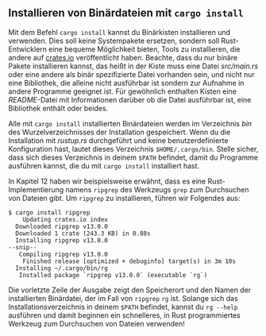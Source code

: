 ## Installieren von Binärdateien mit  `cargo install`

Mit dem Befehl `cargo install` kannst du Binärkisten installieren und verwenden.
Dies soll keine Systempakete ersetzen, sondern soll Rust-Entwicklern eine
bequeme Möglichkeit bieten, Tools zu installieren, die andere auf
[crates.io](https://crates.io/) veröffentlicht haben. Beachte,
dass du nur binäre Pakete installieren kannst, das heißt in der Kiste muss eine
Datei *src/main.rs* oder eine andere als binär spezifizierte Datei vorhanden
sein, und nicht nur eine Bibliothek, die alleine nicht ausführbar ist sondern zur 
Aufnahme in andere Programme geeignet ist. Für gewöhnlich enthalten Kisten eine
*README*-Datei mit Informationen darüber ob die Datei ausführbar ist, eine
Bibliothek enthält oder beides.

Alle mit `cargo install` installierten Binärdateien werden im Verzeichnis *bin* 
des Wurzelverzeichnisses der Installation gespeichert. Wenn du die Installation
mit *rustup.rs* durchgeführt und keine benutzerdefinierte Konfiguration
hast, lautet dieses Verzeichnis `$HOME/.cargo/bin`. Stelle sicher, dass sich
dieses Verzeichnis in deinem `$PATH` befindet, damit du Programme ausführen
kannst, die du mit `cargo install` installiert hast.

In Kapitel 12 haben wir beispielsweise erwähnt, dass es eine
Rust-Implementierung namens `ripgrep` des Werkzeugs `grep` zum Durchsuchen von
Dateien gibt. Um `ripgrep` zu installieren, führen wir Folgendes aus:

```console
$ cargo install ripgrep
    Updating crates.io index
  Downloaded ripgrep v13.0.0
  Downloaded 1 crate (243.3 KB) in 0.88s
  Installing ripgrep v13.0.0
--snip--
   Compiling ripgrep v13.0.0
    Finished release [optimized + debuginfo] target(s) in 3m 10s
  Installing ~/.cargo/bin/rg
   Installed package `ripgrep v13.0.0` (executable `rg`)
```

Die vorletzte Zeile der Ausgabe zeigt den Speicherort und den Namen der
installierten Binärdatei, der im Fall von `ripgrep` `rg` ist. Solange sich das
Installationsverzeichnis in deinem `$PATH` befindet, kannst du `rg --help`
ausführen und damit beginnen ein schnelleres, in Rust programmiertes
Werkzeug zum Durchsuchen von Dateien verwenden!
